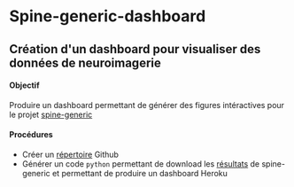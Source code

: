 # Spine-generic-dashboard
## Création d'un dashboard pour visualiser des données de neuroimagerie
#### Objectif
Produire un dashboard permettant de générer des figures intéractives pour le projet [spine-generic](https://spine-generic.readthedocs.io/en/latest/index.html)
#### Procédures
- Créer un [répertoire](https://github.com/noemieroberge/Spine-generic-dashboard) Github 
- Générer un code `python` permettant de download les [résultats](https://github.com/noemieroberge/Spine-generic-dashboard/tree/master/results_r20200917) de spine-generic et permettant de produire un dashboard Heroku
